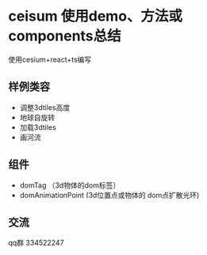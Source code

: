 # ceisum 使用demo、方法或components总结

使用cesium+react+ts编写

## 样例类容
- 调整3dtiles高度
- 地球自旋转
- 加载3dtiles
- 画河流

## 组件
- domTag （3d物体的dom标签）
- domAnimationPoint (3d位置点或物体的 dom点扩散光环)


## 交流

qq群 334522247
